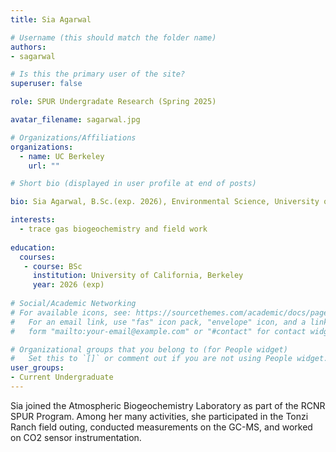```yaml
---
title: Sia Agarwal

# Username (this should match the folder name)
authors:
- sagarwal

# Is this the primary user of the site?
superuser: false

role: SPUR Undergradate Research (Spring 2025)

avatar_filename: sagarwal.jpg

# Organizations/Affiliations
organizations:
  - name: UC Berkeley
    url: ""

# Short bio (displayed in user profile at end of posts)

bio: Sia Agarwal, B.Sc.(exp. 2026), Environmental Science, University of California at Berkeley. SPUR researcher in Atmospheric Biogeochemistry Lab (Jan 2025- July 2025).   

interests:
  - trace gas biogeochemistry and field work
  
education:
  courses:
   - course: BSc  
     institution: University of California, Berkeley
     year: 2026 (exp)
      
# Social/Academic Networking
# For available icons, see: https://sourcethemes.com/academic/docs/page-builder/#icons
#   For an email link, use "fas" icon pack, "envelope" icon, and a link in the
#   form "mailto:your-email@example.com" or "#contact" for contact widget.

# Organizational groups that you belong to (for People widget)
#   Set this to `[]` or comment out if you are not using People widget.
user_groups:
- Current Undergraduate
---
```


Sia joined the Atmospheric Biogeochemistry Laboratory as part of the RCNR SPUR Program. Among her many activities, she participated in the Tonzi Ranch field outing, conducted measurements on the GC-MS, and worked on CO2 sensor instrumentation. 
